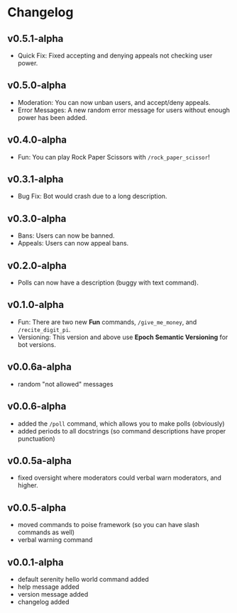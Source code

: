 # Changelog

## v0.5.1-alpha

- Quick Fix: Fixed accepting and denying appeals not checking user power.

## v0.5.0-alpha

- Moderation: You can now unban users, and accept/deny appeals.
- Error Messages: A new random error message for users without enough power has
been added.

## v0.4.0-alpha

- Fun: You can play Rock Paper Scissors with `/rock_paper_scissor`!

## v0.3.1-alpha

- Bug Fix: Bot would crash due to a long description.

## v0.3.0-alpha

- Bans: Users can now be banned.
- Appeals: Users can now appeal bans.

## v0.2.0-alpha

- Polls can now have a description (buggy with text command).

## v0.1.0-alpha

- Fun: There are two new **Fun** commands, `/give_me_money`, and `/recite_digit_pi`.
- Versioning: This version and above use **Epoch Semantic Versioning** for bot versions.

## v0.0.6a-alpha

- random "not allowed" messages

## v0.0.6-alpha

- added the `/poll` command, which allows you to make polls (obviously)
- added periods to all docstrings (so command descriptions have proper punctuation)

## v0.0.5a-alpha

- fixed oversight where moderators could verbal warn moderators, and higher.

## v0.0.5-alpha

- moved commands to poise framework (so you can have slash commands as well)
- verbal warning command

## v0.0.1-alpha

- default serenity hello world command added
- help message added
- version message added
- changelog added

